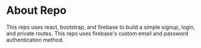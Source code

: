 # About Repo

This repo uses react, bootstrap, and firebase to build a simple signup, login, and private routes.  This repo uses firebase's custom email and password authentication method.

